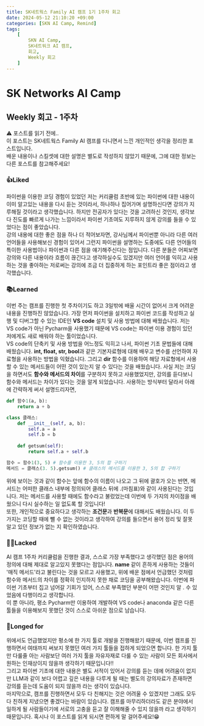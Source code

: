 ```yaml
---
title: SK네트웍스 Family AI 캠프 1기 1주차 회고
date: 2024-05-12 21:10:20 +09:00
categories: [SKN AI Camp, Remind]
tags: 
    [
        SKN AI Camp,
        SK네트워크 AI 캠프,
        회고,
        Weekly 회고
    ]
---
```


# SK Networks AI Camp
## Weekly 회고 - 1주차  
  
:warning: 포스트를 읽기 전에..  
이 포스트는 SK네트웍스 Family AI 캠프를 다니면서 느낀 개인적인 생각을 정리한 포스트입니다.  
배운 내용이나 스킬셋에 대한 설명은 별도로 작성하지 않았기 때문에, 그에 대한 정보는 다른 포스트를 참고해주세요!
  
  

### :thumbsup:Liked
파이썬을 이용한 코딩 경험이 있었던 저는 커리큘럼 초반에 있는 파이썬에 대한 내용이 이미 알고있는 내용을 다시 듣는 것이라서, 하나하나 집어가며 설명하신다면 강의가 지루해질 것이라고 생각했습니다. 하지만 전공자가 있다는 것을 고려하신 것인지, 생각보다 진도를 빠르게 나가는 느낌이라서 파이썬 기초여도 지루하지 않게 강의를 들을 수 있었다는 점이 좋았습니다.   
강의 내용에 대한 좋은 점을 하나 더 적어보자면, 강사님께서 파이썬뿐 아니라 다른 여러 언어들을 사용해보신 경험이 있어서 그런지 파이썬을 설명하는 도중에도 다른 언어들의 특이한 사용법이나 파이썬과 다른 점을 얘기해주신다는 점입니다. 다른 분들은 어찌보면 강의와 다른 내용이라 흐름이 끊긴다고 생각하실수도 있겠지만 여러 언어를 익히고 사용하는 것을 좋아하는 저로써는 강의에 조금 더 집중하게 하는 포인트라 좋은 점이라고 생각했습니다.  
  

### :books:Learned
이번 주는 캠프를 진행한 첫 주차이기도 하고 3일밖에 배울 시간이 없어서 크게 어려운 내용을 진행하진 않았습니다. 가장 먼저 파이썬을 설치하고 파이썬 코드를 작성하고 실행 및 디버그할 수 있는 IDE인 **VS code** 설치 및 사용 방법에 대해 배웠습니다. 저는 VS code가 아닌 Pycharm을 사용했기 때문에 VS code는 파이썬 이용 경험이 있던 저에게도 새로 배워야 하는 툴이었습니다.  
VS code의 단축키 및 사용 방법을 어느정도 익히고 나서, 파이썬 기초 문법들에 대해 배웠습니다. **int, float, str, bool**과 같은 기본자료형에 대해 배우고 변수를 선언하여 자료형을 사용하는 방법을 익혔습니다. 그리고 **dir** 함수를 이용하여 해당 자료형에서 사용할 수 있는 메서드들이 어떤 것이 있는지 알 수 있다는 것을 배웠습니다. 사실 저는 코딩을 하면서도 **함수와 메서드의 차이**를 구분하지 못하고 사용했었지만, 강의를 듣다보니 함수와 메서드는 차이가 있다는 것을 알게 되었습니다. 사용하는 방식부터 달라서 아래에 간략하게 써서 설명드리자면,

```py
def 함수1(a, b):
    return a + b

class 클래스:
    def __init__(self, a, b):
        self.a = a
        self.b = b
    
    def getsum(self):
        return self.a + self.b

함수 = 함수1(3, 5) # 함수를 이용한 3, 5의 합 구하기
메서드 = 클래스(3. 5).getsum() # 클래스의 메서드를 이용한 3, 5의 합 구하기
```

위에 보이는 것과 같이 함수는 앞에 함수의 이름이 나오고 그 뒤에 괄호가 오는 반면, 메서드는 어떠한 클래스 내부에 정의되어 클래스 뒤에 .(마침표)와 같이 사용된다는 것입니다. 저는 메서드를 사용할 때에도 함수라고 불렀었는데 이번에 두 가지의 차이점을 배웠으니 다시 실수하는 일 없도록 할 것입니다!  
또한, 개인적으로 중요하다고 생각하는 **조건문**과 **반복문**에 대해서도 배웠습니다. 이 두가지는 코딩할 때에 뺄 수 없는 것이라고 생각하여 강의를 들으면서 용어 정리 및 잘못 알고 있던 정보가 없는 지 확인하였습니다.  
  

### :face_with_spiral_eyes:Lacked
AI 캠프 1주차 커리큘럼을 진행한 결과, 스스로 가장 부족했다고 생각했던 점은 용어의 정의에 대해 제대로 알고있지 못했다는 점입니다. __name__ 같이 흔하게 사용하는 것들이 '매직 메서드'라고 불린다는 것을 모르고 사용했고, 위에 배운 점에서 언급했던 것처럼 함수와 메서드의 차이를 정확히 인지하지 못한 채로 코딩을 공부해왔습니다. 이번에 파이썬 기초부터 집고 넘어갈 기회가 있어, 스스로 부족했던 부분이 어떤 것인지 알 . 수 있었음에 다행이라고 생각합니다.  
이 뿐 아니라, 평소 Pycharm만 이용하여 개발하여 VS code나 anaconda 같은 다른 툴들을 이용해보지 못했던 것이 스스로 아쉬운 점으로 남습니다.  
  

### :thought_balloon:Longed for
위에서도 언급했었지만 평소에 한 가지 툴로 개발을 진행해왔기 때문에, 이번 캠프를 진행하면서 여태까지 써보지 못했던 여러 가지 툴들을 접하게 되었으면 합니다. 한 가지 툴만 다룰줄 아는 사람보단 여러 가지 툴을 자유자재로 다룰 수 있는 사람이 모든 회사에서 원하는 인재상이지 않을까 생각하기 때문입니다!!  
그리고 파이썬 기초에 대한 내용은 별도 서적이 있어서 강의를 듣는 데에 어려움이 없지만 LLM과 같이 보다 어렵고 깊은 내용을 다루게 될 때는 별도의 강의자료가 존재하면 강의를 듣는데 도움이 되지 않을까 라는 생각이 있습니다.  
마지막으로, 캠프를 진행하면서 모두 다 친해지는 것은 어려울 수 있겠지만 그래도 모두 다 친하게 지냈으면 좋겠다는 바람이 있습니다. 캠프를 마무리하더라도 같은 분야에서 일하게 될 사람들이기에 서로의 고충을 듣고 잘 이해해줄 수 있지 않을까 라고 생각하기 때문입니다. 혹시나 이 포스트를 읽게 되시면 편하게 말 걸어주세요!:grin:  
